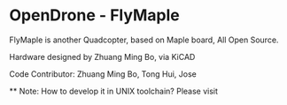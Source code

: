 OpenDrone - FlyMaple
====================

FlyMaple is another Quadcopter, based on Maple board, All Open Source.

Hardware designed by Zhuang Ming Bo, via KiCAD

Code Contributor: Zhuang Ming Bo, Tong Hui, Jose

** Note: How to develop it in UNIX toolchain? Please visit 

